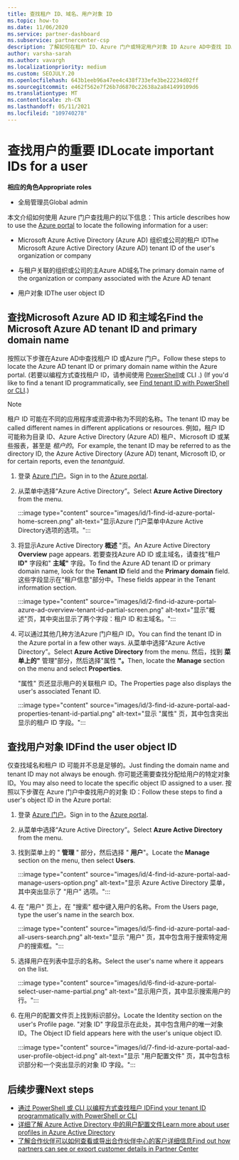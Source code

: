 ```yaml
---
title: 查找租户 ID、域名、用户对象 ID
ms.topic: how-to
ms.date: 11/06/2020
ms.service: partner-dashboard
ms.subservice: partnercenter-csp
description: 了解如何在租户 ID、Azure 门户或特定用户对象 ID Azure AD中查找 ID。 某些任务需要此信息。
author: varsha-sarah
ms.author: vavargh
ms.localizationpriority: medium
ms.custom: SEOJULY.20
ms.openlocfilehash: 643b1eeb96a47ee4c438f733efe3be22234d02ff
ms.sourcegitcommit: e462f562e7f26b7d6870c22638a2a841499109d6
ms.translationtype: MT
ms.contentlocale: zh-CN
ms.lasthandoff: 05/11/2021
ms.locfileid: "109740278"
---
```

# <a name="locate-important-ids-for-a-user"></a><span data-ttu-id="af21f-104">查找用户的重要 ID</span><span class="sxs-lookup"><span data-stu-id="af21f-104">Locate important IDs for a user</span></span>

<span data-ttu-id="af21f-105">**相应的角色**</span><span class="sxs-lookup"><span data-stu-id="af21f-105">**Appropriate roles**</span></span>

- <span data-ttu-id="af21f-106">全局管理员</span><span class="sxs-lookup"><span data-stu-id="af21f-106">Global admin</span></span>

<span data-ttu-id="af21f-107">本文介绍如何使用 Azure 门户查找用户的[](https://portal.azure.com/)以下信息：</span><span class="sxs-lookup"><span data-stu-id="af21f-107">This article describes how to use the [Azure portal](https://portal.azure.com/) to locate the following information for a user:</span></span>

- <span data-ttu-id="af21f-108">Microsoft Azure Active Directory (Azure AD) 组织或公司的租户 ID</span><span class="sxs-lookup"><span data-stu-id="af21f-108">The Microsoft Azure Active Directory (Azure AD) tenant ID of the user's organization or company</span></span>

- <span data-ttu-id="af21f-109">与租户关联的组织或公司的主Azure AD域名</span><span class="sxs-lookup"><span data-stu-id="af21f-109">The primary domain name of the organization or company associated with the Azure AD tenant</span></span>

- <span data-ttu-id="af21f-110">用户对象 ID</span><span class="sxs-lookup"><span data-stu-id="af21f-110">The user object ID</span></span>

## <a name="find-the-microsoft-azure-ad-tenant-id-and-primary-domain-name"></a><span data-ttu-id="af21f-111">查找Microsoft Azure AD ID 和主域名</span><span class="sxs-lookup"><span data-stu-id="af21f-111">Find the Microsoft Azure AD tenant ID and primary domain name</span></span>

<span data-ttu-id="af21f-112">按照以下步骤在Azure AD中查找租户 ID 或Azure 门户。</span><span class="sxs-lookup"><span data-stu-id="af21f-112">Follow these steps to locate the Azure AD tenant ID or primary domain name within the Azure portal.</span></span> <span data-ttu-id="af21f-113"> (若要以编程方式查找租户 ID，请参阅使用 [PowerShell](/azure/active-directory/fundamentals/active-directory-how-to-find-tenant#find-tenant-id-with-powershell)或 CLI .) </span><span class="sxs-lookup"><span data-stu-id="af21f-113">(If you'd like to find a tenant ID programmatically, see [Find tenant ID with PowerShell or CLI](/azure/active-directory/fundamentals/active-directory-how-to-find-tenant#find-tenant-id-with-powershell).)</span></span>

> [!NOTE]
> <span data-ttu-id="af21f-114">租户 ID 可能在不同的应用程序或资源中称为不同的名称。</span><span class="sxs-lookup"><span data-stu-id="af21f-114">The tenant ID may be called different names in different applications or resources.</span></span> <span data-ttu-id="af21f-115">例如，租户 ID 可能称为目录 ID、Azure Active Directory (Azure AD) 租户、Microsoft ID 或某些报表，甚至是 *租户的*。</span><span class="sxs-lookup"><span data-stu-id="af21f-115">For example, the tenant ID may be referred to as the directory ID, the Azure Active Directory (Azure AD) tenant, Microsoft ID, or for certain reports, even the *tenantguid*.</span></span>

1. <span data-ttu-id="af21f-116">登录 [Azure 门户](https://portal.azure.com/)。</span><span class="sxs-lookup"><span data-stu-id="af21f-116">Sign in to the [Azure portal](https://portal.azure.com/).</span></span>

2. <span data-ttu-id="af21f-117">从菜单中选择“Azure Active Directory”。</span><span class="sxs-lookup"><span data-stu-id="af21f-117">Select **Azure Active Directory** from the menu.</span></span>

   :::image type="content" source="images/id/1-find-id-azure-portal-home-screen.png" alt-text="显示Azure 门户菜单中Azure Active Directory选项的选项。":::

3. <span data-ttu-id="af21f-119">将显示Azure Active Directory **概述** "页。</span><span class="sxs-lookup"><span data-stu-id="af21f-119">An Azure Active Directory **Overview** page appears.</span></span> <span data-ttu-id="af21f-120">若要查找Azure AD ID 或主域名，请查找"租户 **ID"** 字段和" **主域"** 字段。</span><span class="sxs-lookup"><span data-stu-id="af21f-120">To find the Azure AD tenant ID or primary domain name, look for the **Tenant ID** field and the **Primary domain** field.</span></span> <span data-ttu-id="af21f-121">这些字段显示在"租户信息"部分中。</span><span class="sxs-lookup"><span data-stu-id="af21f-121">These fields appear in the Tenant information section.</span></span>

   :::image type="content" source="images/id/2-find-id-azure-portal-azure-ad-overview-tenant-id-partial-screen.png" alt-text="显示&quot;概述&quot;页，其中突出显示了两个字段：租户 ID 和主域名。":::

4. <span data-ttu-id="af21f-123">可以通过其他几种方法Azure 门户租户 ID。</span><span class="sxs-lookup"><span data-stu-id="af21f-123">You can find the tenant ID in the Azure portal in a few other ways.</span></span> <span data-ttu-id="af21f-124">从菜单中选择“Azure Active Directory”。</span><span class="sxs-lookup"><span data-stu-id="af21f-124">Select **Azure Active Directory** from the menu.</span></span> <span data-ttu-id="af21f-125">然后，找到 **菜单上的"** 管理"部分，然后选择"属性 **"。**</span><span class="sxs-lookup"><span data-stu-id="af21f-125">Then, locate the **Manage** section on the menu and select **Properties**.</span></span>

   <span data-ttu-id="af21f-126">"属性" 页还显示用户的关联租户 ID。</span><span class="sxs-lookup"><span data-stu-id="af21f-126">The Properties page also displays the user's associated Tenant ID.</span></span>

   :::image type="content" source="images/id/3-find-id-azure-portal-aad-properties-tenant-id-partial.png" alt-text="显示 &quot;属性&quot; 页，其中包含突出显示的租户 ID 字段。":::

## <a name="find-the-user-object-id"></a><span data-ttu-id="af21f-128">查找用户对象 ID</span><span class="sxs-lookup"><span data-stu-id="af21f-128">Find the user object ID</span></span>

<span data-ttu-id="af21f-129">仅查找域名和租户 ID 可能并不总是足够的。</span><span class="sxs-lookup"><span data-stu-id="af21f-129">Just finding the domain name and tenant ID may not always be enough.</span></span> <span data-ttu-id="af21f-130">你可能还需要查找分配给用户的特定对象 ID。</span><span class="sxs-lookup"><span data-stu-id="af21f-130">You may also need to locate the specific object ID assigned to a user.</span></span> <span data-ttu-id="af21f-131">按照以下步骤在 Azure 门户中查找用户的对象 ID：</span><span class="sxs-lookup"><span data-stu-id="af21f-131">Follow these steps to find a user's object ID in the Azure portal:</span></span>

1. <span data-ttu-id="af21f-132">登录 [Azure 门户](https://portal.azure.com/)。</span><span class="sxs-lookup"><span data-stu-id="af21f-132">Sign in to the [Azure portal](https://portal.azure.com/).</span></span>

2. <span data-ttu-id="af21f-133">从菜单中选择“Azure Active Directory”。</span><span class="sxs-lookup"><span data-stu-id="af21f-133">Select **Azure Active Directory** from the menu.</span></span>

3. <span data-ttu-id="af21f-134">找到菜单上的 " **管理** " 部分，然后选择 " **用户**"。</span><span class="sxs-lookup"><span data-stu-id="af21f-134">Locate the **Manage** section on the menu, then select **Users**.</span></span>

      :::image type="content" source="images/id/4-find-id-azure-portal-aad-manage-users-option.png" alt-text="显示 Azure Active Directory 菜单，其中突出显示了 &quot;用户&quot; 选项。":::

4. <span data-ttu-id="af21f-136">在 "用户" 页上，在 "搜索" 框中键入用户的名称。</span><span class="sxs-lookup"><span data-stu-id="af21f-136">From the Users page, type the user's name in the search box.</span></span>

      :::image type="content" source="images/id/5-find-id-azure-portal-aad-all-users-search.png" alt-text="显示 &quot;用户&quot; 页，其中包含用于搜索特定用户的搜索框。":::

5. <span data-ttu-id="af21f-138">选择用户在列表中显示的名称。</span><span class="sxs-lookup"><span data-stu-id="af21f-138">Select the user's name where it appears on the list.</span></span>  

      :::image type="content" source="images/id/6-find-id-azure-portal-select-user-name-partial.png" alt-text="显示用户页，其中显示搜索用户的行。":::

6. <span data-ttu-id="af21f-140">在用户的配置文件页上找到标识部分。</span><span class="sxs-lookup"><span data-stu-id="af21f-140">Locate the Identity section on the user's Profile page.</span></span> <span data-ttu-id="af21f-141">"对象 ID" 字段显示在此处，其中包含用户的唯一对象 ID。</span><span class="sxs-lookup"><span data-stu-id="af21f-141">The Object ID field appears here with the user's unique object ID.</span></span>

      :::image type="content" source="images/id/7-find-id-azure-portal-aad-user-profile-object-id.png" alt-text="显示 &quot;用户配置文件&quot; 页，其中包含标识部分和一个突出显示的对象 ID 字段。":::

## <a name="next-steps"></a><span data-ttu-id="af21f-143">后续步骤</span><span class="sxs-lookup"><span data-stu-id="af21f-143">Next steps</span></span>

- [<span data-ttu-id="af21f-144">通过 PowerShell 或 CLI 以编程方式查找租户 ID</span><span class="sxs-lookup"><span data-stu-id="af21f-144">Find your tenant ID programmatically with PowerShell or CLI</span></span>](/azure/active-directory/fundamentals/active-directory-how-to-find-tenant)
- [<span data-ttu-id="af21f-145">详细了解 Azure Active Directory 中的用户配置文件</span><span class="sxs-lookup"><span data-stu-id="af21f-145">Learn more about user profiles in Azure Active Directory</span></span>](/azure/active-directory/fundamentals/active-directory-users-profile-azure-portal)
- [<span data-ttu-id="af21f-146">了解合作伙伴可以如何查看或导出合作伙伴中心的客户详细信息</span><span class="sxs-lookup"><span data-stu-id="af21f-146">Find out how partners can see or export customer details in Partner Center</span></span>](see-your-customer-list.md)

